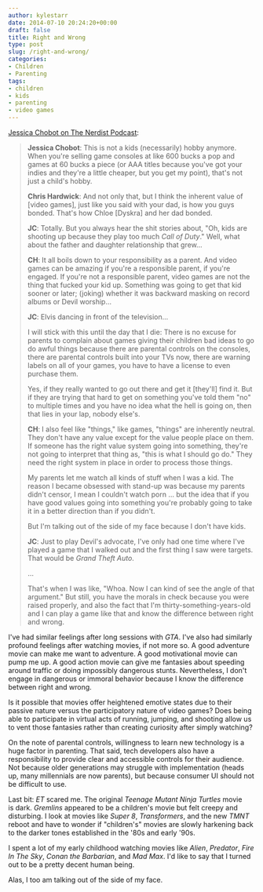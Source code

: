 ```yaml
---
author: kylestarr
date: 2014-07-10 20:24:20+00:00
draft: false
title: Right and Wrong
type: post
slug: /right-and-wrong/
categories:
- Children
- Parenting
tags:
- children
- kids
- parenting
- video games
---
```


[Jessica Chobot on The Nerdist Podcast](http://www.nerdist.com/pepisode/nerdist-podcast-jessica-chobot/):

> **Jessica Chobot**: This is not a kids (necessarily) hobby anymore. When you're selling game consoles at like 600 bucks a pop and games at 60 bucks a piece (or AAA titles because you've got your indies and they're a little cheaper, but you get my point), that's not just a child's hobby.
>
> **Chris Hardwick**: And not only that, but I think the inherent value of [video games], just like you said with your dad, is how you guys bonded. That's how Chloe [Dyskra] and her dad bonded.
>
> **JC**: Totally. But you always hear the shit stories about, "Oh, kids are shooting up because they play too much _Call of Duty_." Well, what about the father and daughter relationship that grew…
>
> **CH**: It all boils down to your responsibility as a parent. And video games can be amazing if you're a responsible parent, if you're engaged. If you're not a responsible parent, video games are not the thing that fucked your kid up. Something was going to get that kid sooner or later; (joking) whether it was backward masking on record albums or Devil worship…
>
> **JC**: Elvis dancing in front of the television...
>
> I will stick with this until the day that I die: There is no excuse for parents to complain about games giving their children bad ideas to go do awful things because there are parental controls on the consoles, there are parental controls built into your TVs now, there are warning labels on all of your games, you have to have a license to even purchase them.
>
> Yes, if they really wanted to go out there and get it [they'll] find it. But if they are trying that hard to get on something you've told them "no" to multiple times and you have no idea what the hell is going on, then that lies in your lap, nobody else's.
>
> **CH**: I also feel like "things," like games, "things" are inherently neutral. They don't have any value except for the value people place on them. If someone has the right value system going into something, they're not going to interpret that thing as, "this is what I should go do." They need the right system in place in order to process those things.
>
> My parents let me watch all kinds of stuff when I was a kid. The reason I became obsessed with stand-up was because my parents didn't censor, I mean I couldn't watch porn ... but the idea that if you have good values going into something you're probably going to take it in a better direction than if you didn't.
>
> But I'm talking out of the side of my face because I don't have kids.
>
> **JC**: Just to play Devil's advocate, I've only had one time where I've played a game that I walked out and the first thing I saw were targets. That would be _Grand Theft Auto_.
>
> …
>
> That's when I was like, "Whoa. Now I can kind of see the angle of that argument." But still, you have the morals in check because you were raised properly, and also the fact that I'm thirty-something-years-old and I can play a game like that and know the difference between right and wrong.

I've had similar feelings after long sessions with _GTA_. I've also had similarly profound feelings after watching movies, if not more so. A good adventure movie can make me want to adventure. A good motivational movie can pump me up. A good action movie can give me fantasies about speeding around traffic or doing impossibly dangerous stunts. Nevertheless, I don't engage in dangerous or immoral behavior because I know the difference between right and wrong.

Is it possible that movies offer heightened emotive states due to their passive nature versus the participatory nature of video games? Does being able to participate in virtual acts of running, jumping, and shooting allow us to vent those fantasies rather than creating curiosity after simply watching?

On the note of parental controls, willingness to learn new technology is a huge factor in parenting. That said, tech developers also have a responsibility to provide clear and accessible controls for their audience. Not because older generations may struggle with implementation (heads up, many millennials are now parents), but because consumer UI should not be difficult to use.

Last bit: _ET_ scared me. The original _Teenage Mutant Ninja Turtles_ movie is dark. _Gremlins_ appeared to be a children's movie but felt creepy and disturbing. I look at movies like _Super 8_, _Transformers_, and the new _TMNT_ reboot and have to wonder if "children's" movies are slowly harkening back to the darker tones established in the '80s and early '90s.

I spent a lot of my early childhood watching movies like _Alien_, _Predator_, _Fire In The Sky_, _Conan the Barbarian_, and _Mad Max_. I'd like to say that I turned out to be a pretty decent human being.

Alas, I too am talking out of the side of my face.
